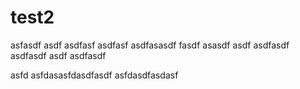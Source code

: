 # test2

asfasdf
asdf
asdfasf
asdfasf
asdfasasdf
fasdf
asasdf
asdf
asdfasdf
asdfasdf
asdf
asdfasdf

asfd
asfdasasfdasdfasdf
asfdasdfasdasf
